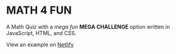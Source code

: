 # MATH 4 FUN

A Math Quiz with a *mega fun* **MEGA CHALLENGE** option written in JavaScript, HTML, and CSS.

View an example on [Netlify](https://flourishing-trifle-600ddb.netlify.app/math)